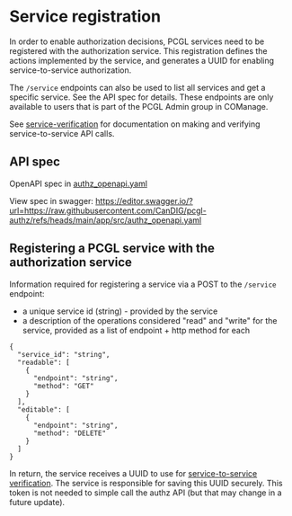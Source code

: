 # Service registration 

In order to enable authorization decisions, PCGL services need to be registered with the authorization service. This registration defines the actions implemented by the service, and generates a UUID for enabling service-to-service authorization.   

The `/service` endpoints can also be used to list all services and get a specific service. See the API spec for details. These endpoints are only available to users that is part of the PCGL Admin group in COManage. 

See [service-verification](/docs\/ervice-verification.md) for documentation on making and verifying service-to-service API calls. 

## API spec

OpenAPI spec in [authz_openapi.yaml](https://github.com/CanDIG/pcgl-authz/blob/main/app/src/authz_openapi.yaml)

View spec in swagger: https://editor.swagger.io/?url=https://raw.githubusercontent.com/CanDIG/pcgl-authz/refs/heads/main/app/src/authz_openapi.yaml

## Registering a PCGL service with the authorization service

Information required for registering a service via a POST to the `/service` endpoint:

* a unique service id (string) - provided by the service
* a description of the operations considered "read" and "write" for the service, provided as a list of endpoint + http method for each 

```
{
  "service_id": "string",
  "readable": [
    {
      "endpoint": "string",
      "method": "GET"
    }
  ],
  "editable": [
    {
      "endpoint": "string",
      "method": "DELETE"
    }
  ]
}
```

In return, the service receives a UUID to use for [service-to-service verification](/docs/service-verification.md). The service is responsible for saving this UUID securely. This token is not needed to simple call the authz API (but that may change in a future update). 


